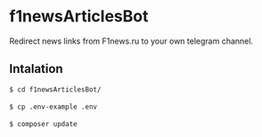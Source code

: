 # f1newsArticlesBot

Redirect news links from F1news.ru to your own telegram channel.

## Intalation
`$ cd f1newsArticlesBot/`
<br>
<br>
`$ cp .env-example .env`
<br>
<br>
`$ composer update`
